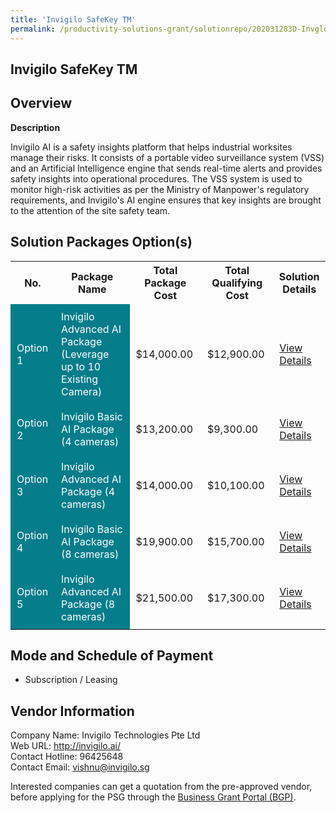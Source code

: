 ```yaml
---
title: 'Invigilo SafeKey TM'
permalink: /productivity-solutions-grant/solutionrepo/202031283D-Invglo-SfKy-TM-G
---
```


## Invigilo SafeKey TM

## Overview

**Description**

Invigilo AI is a safety insights platform that helps industrial worksites manage their risks. It consists of a portable video surveillance system (VSS) and an Artificial Intelligence engine that sends real-time alerts and provides safety insights into operational procedures. The VSS system is used to monitor high-risk activities as per the Ministry of Manpower's regulatory requirements, and Invigilo's AI engine ensures that key insights are brought to the attention of the site safety team.

## Solution Packages Option(s)

<table>
<tr>
<th><b>No.</b></th>
<th><b>Package Name</b></th>
<th><b>Total Package Cost</b></th>
<th><b>Total Qualifying Cost</b></th>
<th><b>Solution Details</b></th>
</tr>
<tr>
<td style='padding: 10px; background-color: #037E8A; color: #FFFFFF;'>Option 1</td>
<td style='padding: 10px; background-color: #037E8A; color: #FFFFFF;'>Invigilo Advanced AI Package (Leverage up to 10 Existing Camera)</td>
<td style='padding: 10px;'>$14,000.00</td>
<td style='padding: 10px;'>$12,900.00</td>
<td style='padding: 10px;'><a href='/images/psg/202031283D_20230095_05092024_Desensitised_Annex3_Part1.pdf' target='_blank'>View Details</a></td>
</tr>
<tr>
<td style='padding: 10px; background-color: #037E8A; color: #FFFFFF;'>Option 2</td>
<td style='padding: 10px; background-color: #037E8A; color: #FFFFFF;'>Invigilo Basic AI Package (4 cameras)</td>
<td style='padding: 10px;'>$13,200.00</td>
<td style='padding: 10px;'>$9,300.00</td>
<td style='padding: 10px;'><a href='/images/psg/202031283D_20230095_05092024_Desensitised_Annex3_Part2.pdf' target='_blank'>View Details</a></td>
</tr>
<tr>
<td style='padding: 10px; background-color: #037E8A; color: #FFFFFF;'>Option 3</td>
<td style='padding: 10px; background-color: #037E8A; color: #FFFFFF;'>Invigilo Advanced AI Package (4 cameras)</td>
<td style='padding: 10px;'>$14,000.00</td>
<td style='padding: 10px;'>$10,100.00</td>
<td style='padding: 10px;'><a href='/images/psg/202031283D_20230095_05092024_Desensitised_Annex3_Part3.pdf' target='_blank'>View Details</a></td>
</tr>
<tr>
<td style='padding: 10px; background-color: #037E8A; color: #FFFFFF;'>Option 4</td>
<td style='padding: 10px; background-color: #037E8A; color: #FFFFFF;'>Invigilo Basic AI Package (8 cameras)</td>
<td style='padding: 10px;'>$19,900.00</td>
<td style='padding: 10px;'>$15,700.00</td>
<td style='padding: 10px;'><a href='/images/psg/202031283D_20230095_05092024_Desensitised_Annex3_Part4.pdf' target='_blank'>View Details</a></td>
</tr>
<tr>
<td style='padding: 10px; background-color: #037E8A; color: #FFFFFF;'>Option 5</td>
<td style='padding: 10px; background-color: #037E8A; color: #FFFFFF;'>Invigilo Advanced AI Package (8 cameras)</td>
<td style='padding: 10px;'>$21,500.00</td>
<td style='padding: 10px;'>$17,300.00</td>
<td style='padding: 10px;'><a href='/images/psg/202031283D_20230095_05092024_Desensitised_Annex3_Part5.pdf' target='_blank'>View Details</a></td>
</tr>
</table>

## Mode and Schedule of Payment

 - Subscription / Leasing

## Vendor Information

 Company Name: Invigilo Technologies Pte Ltd<br>Web URL: http://invigilo.ai/ <br>Contact Hotline: 96425648 <br>Contact Email: vishnu@invigilo.sg <br>

Interested companies can get a quotation from the pre-approved vendor, before applying for the PSG through the <a href='https://www.businessgrants.gov.sg/' target='_blank' rel='noopener'>Business Grant Portal (BGP)</a>.

<script src="/jquery/resize-tables.js"></script>

